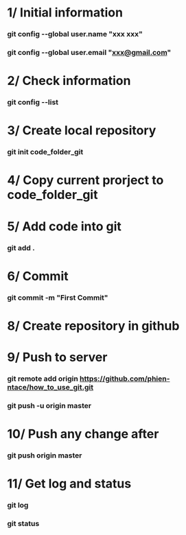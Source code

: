 # 1/ Initial information
### git config --global user.name "xxx xxx"
### git config --global user.email "xxx@gmail.com"

# 2/ Check information
### git config --list

# 3/ Create local repository
### git init code_folder_git

# 4/ Copy current prorject to  code_folder_git

# 5/ Add code into git
### git add .

# 6/ Commit
### git commit -m "First Commit"


# 8/ Create repository in github

# 9/ Push to server
### git remote add origin https://github.com/phien-ntace/how_to_use_git.git
### git push -u origin master

# 10/ Push any change after
### git push origin master

# 11/ Get log and status
### git log
### git status
